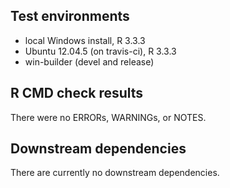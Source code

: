 ## Test environments
* local Windows install, R 3.3.3
* Ubuntu 12.04.5 (on travis-ci), R 3.3.3
* win-builder (devel and release)

## R CMD check results
There were no ERRORs, WARNINGs, or NOTES.

## Downstream dependencies
There are currently no downstream dependencies.
